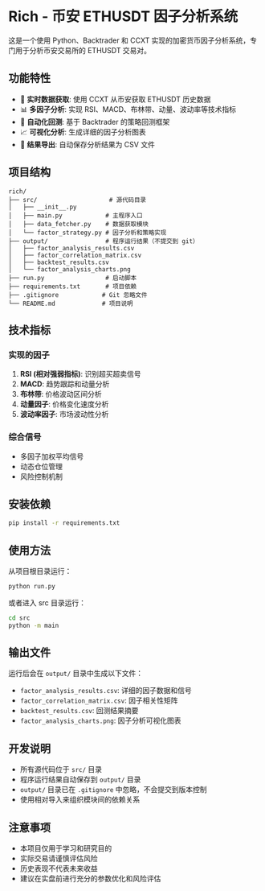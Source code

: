 # Rich - 币安 ETHUSDT 因子分析系统

这是一个使用 Python、Backtrader 和 CCXT 实现的加密货币因子分析系统，专门用于分析币安交易所的 ETHUSDT 交易对。

## 功能特性

- 🔄 **实时数据获取**: 使用 CCXT 从币安获取 ETHUSDT 历史数据
- 📊 **多因子分析**: 实现 RSI、MACD、布林带、动量、波动率等技术指标
- 🤖 **自动化回测**: 基于 Backtrader 的策略回测框架
- 📈 **可视化分析**: 生成详细的因子分析图表
- 💾 **结果导出**: 自动保存分析结果为 CSV 文件

## 项目结构

```
rich/
├── src/                    # 源代码目录
│   ├── __init__.py
│   ├── main.py            # 主程序入口
│   ├── data_fetcher.py    # 数据获取模块
│   └── factor_strategy.py # 因子分析和策略实现
├── output/                # 程序运行结果（不提交到 git）
│   ├── factor_analysis_results.csv
│   ├── factor_correlation_matrix.csv
│   ├── backtest_results.csv
│   └── factor_analysis_charts.png
├── run.py                 # 启动脚本
├── requirements.txt       # 项目依赖
├── .gitignore            # Git 忽略文件
└── README.md             # 项目说明
```

## 技术指标

### 实现的因子

1. **RSI (相对强弱指标)**: 识别超买超卖信号
2. **MACD**: 趋势跟踪和动量分析
3. **布林带**: 价格波动区间分析
4. **动量因子**: 价格变化速度分析
5. **波动率因子**: 市场波动性分析

### 综合信号

- 多因子加权平均信号
- 动态仓位管理
- 风险控制机制

## 安装依赖

```bash
pip install -r requirements.txt
```

## 使用方法

从项目根目录运行：

```bash
python run.py
```

或者进入 src 目录运行：

```bash
cd src
python -m main
```

## 输出文件

运行后会在 `output/` 目录中生成以下文件：

- `factor_analysis_results.csv`: 详细的因子数据和信号
- `factor_correlation_matrix.csv`: 因子相关性矩阵
- `backtest_results.csv`: 回测结果摘要
- `factor_analysis_charts.png`: 因子分析可视化图表

## 开发说明

- 所有源代码位于 `src/` 目录
- 程序运行结果自动保存到 `output/` 目录
- `output/` 目录已在 `.gitignore` 中忽略，不会提交到版本控制
- 使用相对导入来组织模块间的依赖关系

## 注意事项

- 本项目仅用于学习和研究目的
- 实际交易请谨慎评估风险
- 历史表现不代表未来收益
- 建议在实盘前进行充分的参数优化和风险评估
